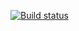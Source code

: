 [![Build status](https://ci.appveyor.com/api/projects/status/m2oe35bg4ssrf22m?svg=true)](https://ci.appveyor.com/project/elenalev2686/patternhomework1)
